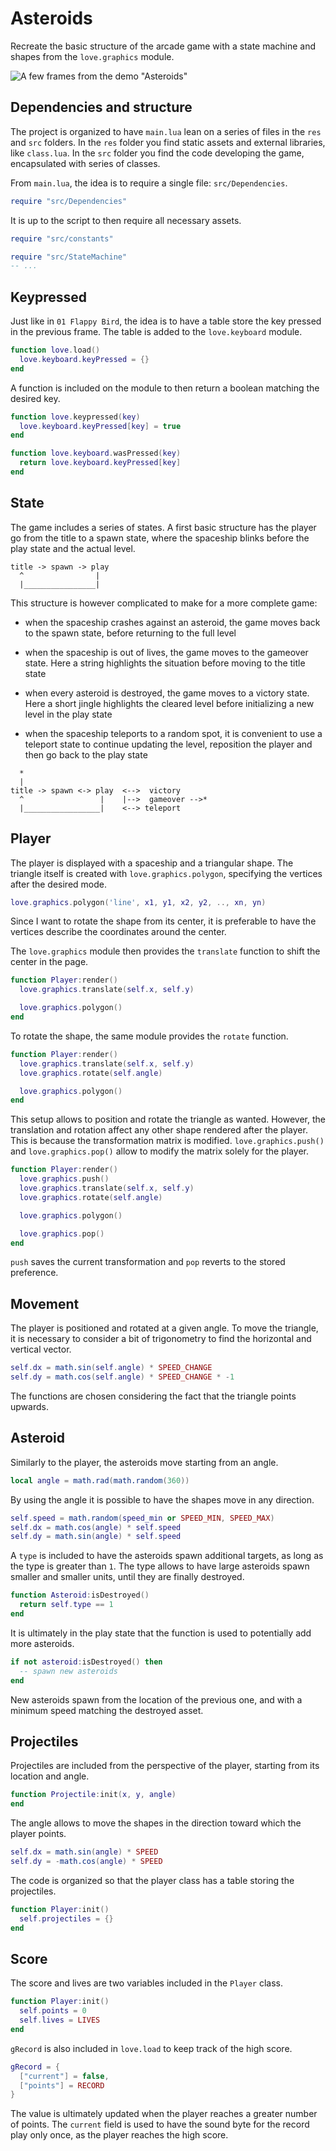 # Asteroids

Recreate the basic structure of the arcade game with a state machine and shapes from the `love.graphics` module.

![A few frames from the demo "Asteroids"](https://github.com/borntofrappe/game-development/blob/master/Showcase/asteroids.gif)

## Dependencies and structure

The project is organized to have `main.lua` lean on a series of files in the `res` and `src` folders. In the `res` folder you find static assets and external libraries, like `class.lua`. In the `src` folder you find the code developing the game, encapsulated with series of classes.

From `main.lua`, the idea is to require a single file: `src/Dependencies`.

```lua
require "src/Dependencies"
```

It is up to the script to then require all necessary assets.

```lua
require "src/constants"

require "src/StateMachine"
-- ...
```

## Keypressed

Just like in `01 Flappy Bird`, the idea is to have a table store the key pressed in the previous frame. The table is added to the `love.keyboard` module.

```lua
function love.load()
  love.keyboard.keyPressed = {}
end
```

A function is included on the module to then return a boolean matching the desired key.

```lua
function love.keypressed(key)
  love.keyboard.keyPressed[key] = true
end

function love.keyboard.wasPressed(key)
  return love.keyboard.keyPressed[key]
end
```

## State

The game includes a series of states. A first basic structure has the player go from the title to a spawn state, where the spaceship blinks before the play state and the actual level.

```text
title -> spawn -> play
  ^                |
  |________________|
```

This structure is however complicated to make for a more complete game:

- when the spaceship crashes against an asteroid, the game moves back to the spawn state, before returning to the full level

- when the spaceship is out of lives, the game moves to the gameover state. Here a string highlights the situation before moving to the title state

- when every asteroid is destroyed, the game moves to a victory state. Here a short jingle highlights the cleared level before initializing a new level in the play state

- when the spaceship teleports to a random spot, it is convenient to use a teleport state to continue updating the level, reposition the player and then go back to the play state

```text
  *
  |
title -> spawn <-> play  <-->  victory
  ^                 |    |-->  gameover -->*
  |_________________|    <--> teleport
```

## Player

The player is displayed with a spaceship and a triangular shape. The triangle itself is created with `love.graphics.polygon`, specifying the vertices after the desired mode.

```lua
love.graphics.polygon('line', x1, y1, x2, y2, .., xn, yn)
```

Since I want to rotate the shape from its center, it is preferable to have the vertices describe the coordinates around the center.

The `love.graphics` module then provides the `translate` function to shift the center in the page.

```lua
function Player:render()
  love.graphics.translate(self.x, self.y)

  love.graphics.polygon()
end
```

To rotate the shape, the same module provides the `rotate` function.

```lua
function Player:render()
  love.graphics.translate(self.x, self.y)
  love.graphics.rotate(self.angle)

  love.graphics.polygon()
end
```

This setup allows to position and rotate the triangle as wanted. However, the translation and rotation affect any other shape rendered after the player. This is because the transformation matrix is modified. `love.graphics.push()` and `love.graphics.pop()` allow to modify the matrix solely for the player.

```lua
function Player:render()
  love.graphics.push()
  love.graphics.translate(self.x, self.y)
  love.graphics.rotate(self.angle)

  love.graphics.polygon()

  love.graphics.pop()
end
```

`push` saves the current transformation and `pop` reverts to the stored preference.

## Movement

The player is positioned and rotated at a given angle. To move the triangle, it is necessary to consider a bit of trigonometry to find the horizontal and vertical vector.

```lua
self.dx = math.sin(self.angle) * SPEED_CHANGE
self.dy = math.cos(self.angle) * SPEED_CHANGE * -1
```

The functions are chosen considering the fact that the triangle points upwards.

## Asteroid

Similarly to the player, the asteroids move starting from an angle.

```lua
local angle = math.rad(math.random(360))
```

By using the angle it is possible to have the shapes move in any direction.

```lua
self.speed = math.random(speed_min or SPEED_MIN, SPEED_MAX)
self.dx = math.cos(angle) * self.speed
self.dy = math.sin(angle) * self.speed
```

A `type` is included to have the asteroids spawn additional targets, as long as the type is greater than `1`. The type allows to have large asteroids spawn smaller and smaller units, until they are finally destroyed.

```lua
function Asteroid:isDestroyed()
  return self.type == 1
end
```

It is ultimately in the play state that the function is used to potentially add more asteroids.

```lua
if not asteroid:isDestroyed() then
  -- spawn new asteroids
end
```

New asteroids spawn from the location of the previous one, and with a minimum speed matching the destroyed asset.

## Projectiles

Projectiles are included from the perspective of the player, starting from its location and angle.

```lua
function Projectile:init(x, y, angle)
end
```

The angle allows to move the shapes in the direction toward which the player points.

```lua
self.dx = math.sin(angle) * SPEED
self.dy = -math.cos(angle) * SPEED
```

The code is organized so that the player class has a table storing the projectiles.

```lua
function Player:init()
  self.projectiles = {}
end
```

## Score

The score and lives are two variables included in the `Player` class.

```lua
function Player:init()
  self.points = 0
  self.lives = LIVES
end
```

`gRecord` is also included in `love.load` to keep track of the high score.

```lua
gRecord = {
  ["current"] = false,
  ["points"] = RECORD
}
```

The value is ultimately updated when the player reaches a greater number of points. The `current` field is used to have the sound byte for the record play only once, as the player reaches the high score.
